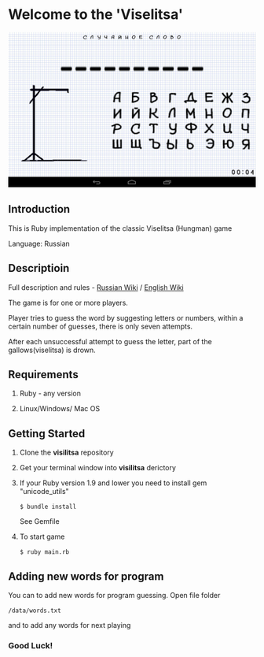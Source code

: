 # Welcome to the 'Viselitsa'

![foto](1.png)

## Introduction
This is Ruby implementation of the classic Viselitsa (Hungman) game

Language: Russian

## Descriptioin
Full description and rules - [Russian Wiki](https://ru.wikipedia.org/wiki/%D0%92%D0%B8%D1%81%D0%B5%D0%BB%D0%B8%D1%86%D0%B0_(%D0%B8%D0%B3%D1%80%D0%B0)) / [English Wiki](https://en.wikipedia.org/wiki/Hangman_(game))

The game is for one or more players.

Player tries to guess the word by suggesting letters or numbers, within a certain number of guesses, 
there is only seven attempts.

After each unsuccessful attempt to guess the letter, part of the gallows(viselitsa) is drown.

## Requirements

1. Ruby - any version

2. Linux/Windows/ Mac OS

## Getting Started

1. Clone the **visilitsa** repository

2. Get your terminal window into **visilitsa** derictory

3. If your Ruby version 1.9 and lower you need to install gem "unicode_utils"

   ```
   $ bundle install
   ```

   See Gemfile

4. To start game

   ``` 
   $ ruby main.rb
   ```

## Adding new words for program
You can to add new words for program guessing. Open file folder

   ```
   /data/words.txt
   ```

and to add any words for next playing

### Good Luck!
